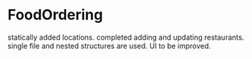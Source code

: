 # FoodOrdering
statically added locations.
completed adding and updating restaurants. 
single file and nested structures are used.
UI to be improved.
